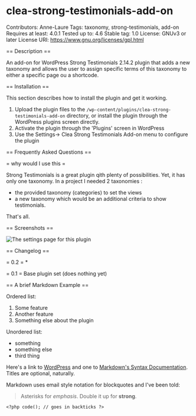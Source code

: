 # clea-strong-testimonials-add-on
Contributors: Anne-Laure
Tags: taxonomy, strong-testimonials, add-on
Requires at least: 4.0.1
Tested up to: 4.6
Stable tag: 1.0 
License: GNUv3 or later
License URI: https://www.gnu.org/licenses/gpl.html



== Description ==

An add-on for WordPress Strong Testimonials 2.14.2 plugin that adds a new taxonomy and allows the user to assign specific terms of this taxonomy to either a specific page ou a shortcode.  

== Installation ==

This section describes how to install the plugin and get it working.

1. Upload the plugin files to the `/wp-content/plugins/clea-strong-testimonials-add-on` directory, or install the plugin through the WordPress plugins screen directly.
1. Activate the plugin through the 'Plugins' screen in WordPress
1. Use the Settings-> Clea Strong Testimonials Add-on menu to configure the plugin


== Frequently Asked Questions ==

= why would I use this =

Strong Testimonials is a great plugin qith plenty of possibilities. 
Yet, it has only one taxonomy. In a project I needed 2 taxonomies : 
* the provided taxonomy (categories) to set the views 
* a new taxonomy which would be an additional criteria to show testimonials. 
 
That's all. 


== Screenshots ==


![The settings page for this plugin](/images/plugin-new-settings-menu.jpg?raw=true "The settings page for this plugin")


== Changelog ==



= 0.2 =
* 

= 0.1 =
Base plugin set (does nothing yet)

== A brief Markdown Example ==

Ordered list:

1. Some feature
1. Another feature
1. Something else about the plugin

Unordered list:

* something
* something else
* third thing

Here's a link to [WordPress](http://wordpress.org/ "Your favorite software") and one to [Markdown's Syntax Documentation][markdown syntax].
Titles are optional, naturally.

[markdown syntax]: http://daringfireball.net/projects/markdown/syntax
            "Markdown is what the parser uses to process much of the readme file"

Markdown uses email style notation for blockquotes and I've been told:
> Asterisks for *emphasis*. Double it up  for **strong**.

`<?php code(); // goes in backticks ?>`
